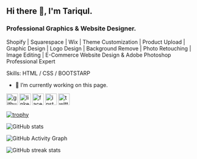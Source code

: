 ## Hi there 👋, I'm Tariqul.
### Professional Graphics & Website Designer.
Shopify | Squarespace | Wix | Theme Customization | Product Upload | Graphic Design | Logo Design | Background Remove | Photo Retouching | Image Editing | E-Commerce Website Design & Adobe Photoshop Professional Expert

Skills: HTML / CSS / BOOTSTARP

- 🔭 I’m currently working on this page. 


[<img src='https://cdn.jsdelivr.net/npm/simple-icons@3.0.1/icons/github.svg' alt='github' height='30'>](https://github.com/tariqultuhin5)  [<img
                                                                                                                                                 src='https://cdn.jsdelivr.net/npm/simple-icons@3.0.1/icons/linkedin.svg' alt='linkedin' height='30'>](https://www.linkedin.com/in/tariqultuhin5/)  [<img
                                                                                                                                                 src='https://cdn.jsdelivr.net/npm/simple-icons@3.0.1/icons/facebook.svg' alt='facebook' height='30'>](https://www.facebook.com/tariqultuhin5)  [<img 
                                                                                                                                                 src='https://cdn.jsdelivr.net/npm/simple-icons@3.0.1/icons/instagram.svg' alt='instagram' height='30'>](https://www.instagram.com/tariqultuhin5/)  [<img
                                                                                                                                                 src='https://cdn.jsdelivr.net/npm/simple-icons@3.0.1/icons/twitter.svg' alt='twitter' height='30'>](https://twitter.com/tariqultuhin5)  

[![trophy](https://github-profile-trophy.vercel.app/?username=tariqultuhin5)](https://github.com/ryo-ma/github-profile-trophy)

![GitHub stats](https://github-readme-stats.vercel.app/api?username=tariqultuhin5&show_icons=true)  

![GitHub Activity Graph](https://activity-graph.herokuapp.com/graph?username=tariqultuhin5)  

![GitHub streak stats](https://github-readme-streak-stats.herokuapp.com/?user=tariqultuhin5) 
